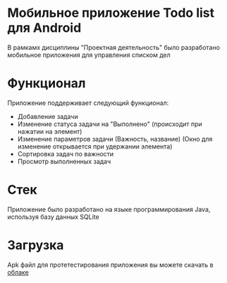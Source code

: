 # Мобильное приложение Todo list для Android
В рамкамх дисциплины "Проектная деятельность" было разработано мобильное приложения для управления списком дел
# Функционал
Приложение поддерживает следующий функционал:
* Добавление задачи
* Изменение статуса задачи на "Выполнено" (происходит при нажатии на элемент)
* Изменение параметров задачи (Важность, название) (Окно для изменение открывается при удержании элемента)
* Сортировка задач по важности
* Просмотр выполненных задач
# Стек
Приложение было разработано на языке программирования Java, используя базу данных SQLite
# Загрузка
Apk файл для протетестирования приложения вы можете скачать в [облаке](https://cloud.mail.ru/public/v7XJ/7dAWgF5GZ)
